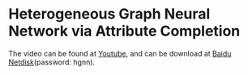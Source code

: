 # Heterogeneous Graph Neural Network via Attribute Completion
The video can be found at [Youtube](https://www.youtube.com/watch?v=PXDCCa8x46E), and can be download at [Baidu Netdisk](https://pan.baidu.com/s/1CafHLOe9BqMCwYAZsszs3A)(password: hgnn).
